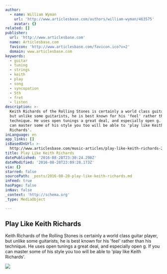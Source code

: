 ```yaml
---
author:
  - name: William Wyman
    url: 'http://www.articlesbase.com/authors/william-wyman/463575'
    avatar: {}
related: []
publisher:
  url: 'http://www.articlesbase.com'
  name: Articlesbase.com
  favicon: 'http://www.articlesbase.com/favicon.ico?v=2'
  domain: www.articlesbase.com
keywords:
  - guitar
  - tuning
  - strings
  - keith
  - play
  - song
  - syncopation
  - 5th
  - fret
  - listen
description: >-
  Keith Richards of the Rolling Stones is certainly a world class guitar player,
  but unlike some guitarists, he is best known for his 'feel' rather than his
  technique. He uses open tunings a great deal, and especially open g. If you
  can master some of his style you too will be able to 'play like Keith
  Richards'.
inLanguage: en
app_links: []
isBasedOnUrl: >-
  http://www.articlesbase.com/music-articles/play-like-keith-richards-2389941.html
title: Play Like Keith Richards
datePublished: '2016-08-28T23:30:24.298Z'
dateModified: '2016-08-28T23:09:28.173Z'
via: {}
starred: false
sourcePath: _posts/2016-08-28-play-like-keith-richards.md
inFeed: true
hasPage: false
inNav: false
_context: 'http://schema.org'
_type: MediaObject

---
```

<article style=""><h1>Play Like Keith Richards</h1><p>Keith Richards of the Rolling Stones is certainly a world class guitar player, but unlike some guitarists, he is best known for his 'feel' rather than his technique. He uses open tunings a great deal, and especially open g. If you can master some of his style you too will be able to 'play like Keith Richards'.</p><img src="http://images.articlesbase.com/categories_en/19/80/008.jpg" /></article>
